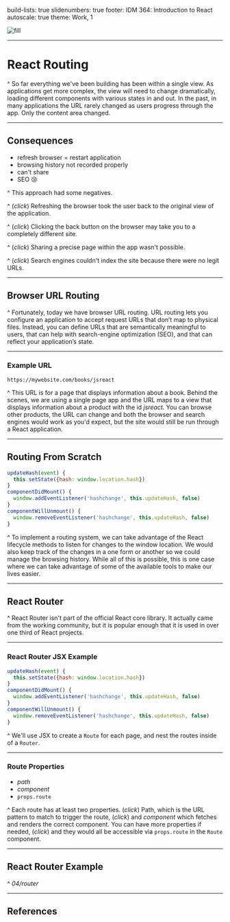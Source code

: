 build-lists: true
slidenumbers: true
footer: IDM 364: Introduction to React
autoscale: true
theme: Work, 1

![fill](https://reactjs.org/logo-og.png)

---

# React Routing

^ So far everything we've been building has been within a single view. As applications get more complex, the view will need to change dramatically, loading different components with various states in and out. In the past, in many applications the URL rarely changed as users progress through the app. Only the content area changed.

---

## Consequences

- refresh browser = restart application
- browsing history not recorded properly
- can't share
- SEO 😢

^ This approach had some negatives.

^ (_click_) Refreshing the browser took the user back to the original view of the application.

^ (_click_) Clicking the back button on the browser may take you to a completely different site.

^ (_click_) Sharing a precise page within the app wasn't possible.

^ (_click_) Search engines couldn't index the site because there were no legit URLs.

---

## Browser URL Routing

^ Fortunately, today we have browser URL routing. URL routing lets you configure an application to accept request URLs that don’t map to physical files. Instead, you can define URLs that are semantically meaningful to users, that can help with search-engine optimization (SEO), and that can reflect your application’s state.

---

### Example URL

`https://mywebsite.com/books/jsreact`

^ This URL is for a page that displays information about a book. Behind the scenes, we are using a single page app and the URL maps to a view that displays information about a product with the id _jsreact_. You can browse other products, the URL can change and both the browser and search engines would work as you'd expect, but the site would still be run through a React application.

---

## Routing From Scratch

```javascript
updateHash(event) {
  this.setState({hash: window.location.hash})
}
componentDidMount() {
  window.addEventListener('hashchange', this.updateHash, false)
}
componentWillUnmount() {
  window.removeEventListener('hashchange', this.updateHash, false)
}
```

^ To implement a routing system, we can take advantage of the React lifecycle methods to listen for changes to the window location. We would also keep track of the changes in a one form or another so we could manage the browsing history. While all of this is possible, this is one case where we can take advantage of some of the available tools to make our lives easier.

---

## React Router

^ React Router isn't part of the official React core library. It actually came from the working community, but it is popular enough that it is used in over one third of React projects.

---

### React Router JSX Example

```javascript
updateHash(event) {
  this.setState({hash: window.location.hash})
}
componentDidMount() {
  window.addEventListener('hashchange', this.updateHash, false)
}
componentWillUnmount() {
  window.removeEventListener('hashchange', this.updateHash, false)
}
```

^ We'll use JSX to create a `Route` for each page, and nest the routes inside of a `Router`.

---

### Route Properties

- _path_
- _component_
- `props.route`

^ Each route has at least two properties. (_click_) Path, which is the URL pattern to match to trigger the route, (_click_) and _component_ which fetches and renders the correct component. You can have more properties if needed, (_click_) and they would all be accessible via  `props.route` in the `Route` component.

---

## React Router Example

^ _04/router_

---

## References

[^1]: Mardan, Azat, and John Sonmez. React Quickly Painless Web Apps with React, JSX, Redux, and GraphQL. Manning, 2016. pages 807-809, 819